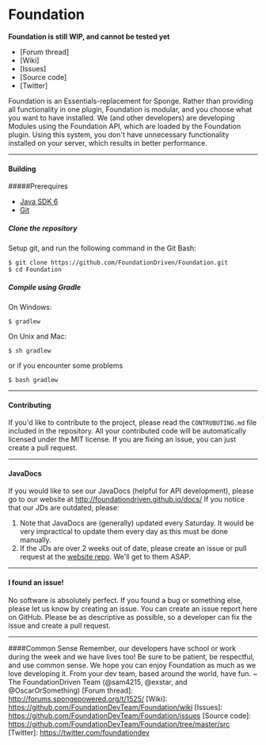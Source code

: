 Foundation
==========
**Foundation is still WIP, and cannot be tested yet**

* [Forum thread]
* [Wiki]
* [Issues]
* [Source code]
* [Twitter]

Foundation is an Essentials-replacement for Sponge. Rather than providing all functionality in one plugin, Foundation is modular, and you choose what you want to have installed. We (and other developers) are developing Modules using the Foundation API, which are loaded by the Foundation plugin. Using this system, you don't have unnecessary functionality installed on your server, which results in better performance.

--------------------

#### Building
#####Prerequires
* [Java SDK 6]
* [Git]

##### Clone the repository
Setup git, and run the following command in the Git Bash:

    $ git clone https://github.com/FoundationDriven/Foundation.git
    $ cd Foundation

##### Compile using Gradle
On Windows:

    $ gradlew

On Unix and Mac:

	$ sh gradlew

or if you encounter some problems

	$ bash gradlew

--------------------

#### Contributing
If you'd like to contribute to the project, please read the `CONTRUBUTING.md` file included in the repository. All your contributed code will be automatically licensed under the MIT license.
If you are fixing an issue, you can just create a pull request.

--------------------

#### JavaDocs
If you would like to see our JavaDocs (helpful for API development), please go to our website at http://foundationdriven.github.io/docs/
If you notice that our JDs are outdated, please:
1. Note that JavaDocs are (generally) updated every Saturday. It would be very impractical to update them every day as this must be done manually.
2. If the JDs are over 2 weeks out of date, please create an issue or pull request at the [website repo]. We'll get to them ASAP.

--------------------

#### I found an issue!
No software is absolutely perfect. If you found a bug or something else, please let us know by creating an issue. You can create an issue report here on GitHub. Please be as descriptive as possible, so a developer can fix the issue and create a pull request.

--------------------

####Common Sense
Remember, our developers have school or work during the week and we have lives too! Be sure to be patient, be respectful, and use common sense.
We hope you can enjoy Foundation as much as we love developing it. From your dev team, based around the world, have fun.
~ The FoundationDriven Team (@sam4215, @exstar, and @OscarOrSomething)
[Forum thread]: http://forums.spongepowered.org/t/1525/
[Wiki]: https://github.com/FoundationDevTeam/Foundation/wiki
[Issues]: https://github.com/FoundationDevTeam/Foundation/issues
[Source code]: https://github.com/FoundationDevTeam/Foundation/tree/master/src
[Twitter]: https://twitter.com/foundationdev

[Java SDK 6]: http://www.oracle.com/technetwork/java/javase/downloads/java-archive-downloads-javase6-419409.html
[Git]: http://git-scm.com/

[website repo]: https://github.com/FoundationDriven/FoundationDriven.github.io
